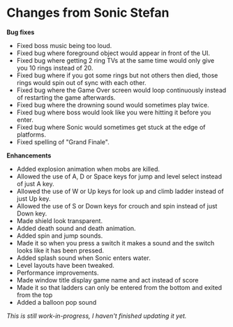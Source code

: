 # Changes from Sonic Stefan
**Bug fixes**
-	Fixed boss music being too loud.
-	Fixed bug where foreground object would appear in front of the UI.
-	Fixed bug where getting 2 ring TVs at the same time would only give you 10 rings instead of 20.
-	Fixed bug where if you got some rings but not others then died, those rings would spin out of sync with each other. 
-	Fixed bug where the Game Over screen would loop continuously instead of restarting the game afterwards. 
-	Fixed bug where the drowning sound would sometimes play twice.
-	Fixed bug where boss would look like you were hitting it before you enter. 
-	Fixed bug where Sonic would sometimes get stuck at the edge of platforms.
-	Fixed spelling of "Grand Finale".

**Enhancements**
-	Added explosion animation when mobs are killed.
-	Allowed the use of A, D or Space keys for jump and level select instead of just A key.
-	Allowed the use of W or Up keys for look up and climb ladder instead of just Up key.
-	Allowed the use of S or Down keys for crouch and spin instead of just Down key.
-	Made shield look transparent.
-	Added death sound and death animation.
-	Added spin and jump sounds.
-	Made it so when you press a switch it makes a sound and the switch looks like it has been pressed.
-	Added splash sound when Sonic enters water.
-	Level layouts have been tweaked. 
-	Performance improvements. 
-	Made window title display game name and act instead of score
-	Made it so that ladders can only be entered from the bottom and exited from the top
-	Added a balloon pop sound

*This is still work-in-progress, I haven't finished updating it yet.*
